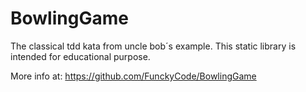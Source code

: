 BowlingGame
===========

The classical tdd kata from uncle bob´s example.  This static library is intended for educational purpose.

More info at: https://github.com/FunckyCode/BowlingGame 